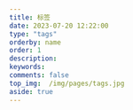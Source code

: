 ```yaml
---
title: 标签
date: 2023-07-20 12:22:00
type: "tags"
orderby: name
order: 1
description:
keywords:
comments: false
top_img:  /img/pages/tags.jpg
aside: true
---
```

